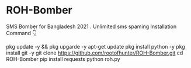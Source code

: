 # ROH-Bomber

SMS Bomber for Bangladesh 2021 . Unlimited sms spaming
Installation Command 👇

pkg update -y && pkg upgarde -y
apt-get update
pkg install python -y
pkg install git -y
git clone https://github.com/rootofhunter/ROH-Bomber.git
cd ROH-Bomber
pip install requests 
python roh.py
